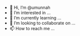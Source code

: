 - 👋 Hi, I’m @umunnah
- 👀 I’m interested in ...
- 🌱 I’m currently learning ...
- 💞️ I’m looking to collaborate on ...
- 📫 How to reach me ...

<!---
umunnah/umunnah is a ✨ special ✨ repository because its `README.md` (this file) appears on your GitHub profile.
You can click the Preview link to take a look at your changes.
--->
